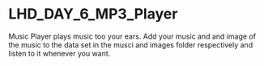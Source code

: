# LHD_DAY_6_MP3_Player

Music Player plays music too your ears. Add your music and and image of the music to the data set in the musci and images folder respectively and listen to it whenever you want.